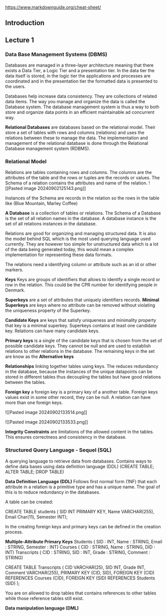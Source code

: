 
https://www.markdownguide.org/cheat-sheet/
## Introduction



## Lecture 1

### Data Base Management Systems (DBMS)

Databases are managed in a three-layer architecture meaning that there exists a Data Tier, a Logic Tier and a presentation tier. In the data tier the data itself is stored, in the logic tier the applications and processes are coordinated and in the presentation tier the formatted data is presented to the users. 

Databases help increase data consistency. They are collections of related data items. The way you manage and organize the data is called the Database system. The database management system is thus a way to both store and organize data points in an efficient maintainable ad concurrent way. 

**Relational Databases** are databases based on the relational model. Their store a set of tables with rows and columns (relations) and uses the relations between these to manage the data. The implementation and management of the relational database is done through the Relational Database management system (RDBMS). 

### Relational Model

Relations are tables containing rows and columns. The columns are the attributes of the table and the rows or tuples are the records or values. The Schema of a relation contains the attributes and name of the relation. 
![[Pasted image 20240902125143.png]]

Instances of the Schema are records in the relation so the rows in the table like (Blue Mountain, Marley Coffee)

**A Database** is a collection of tables or relations. The Schema of a Database is the set of all relation names in the database. A database instance is the set of all relations instances in the database. 

Relations are good for organizing and managing structured data. It is also the model behind SQL which is the most used querying language used currently. They are however too simple for unstructured data which is a lot of the data being generated today, this would mean a complex implementation for representing these data formats. 

The relations need a identifying column or attribute such as an id or other markers.

**Keys**
Keys are groups of identifiers that allows to identify a single record or row in the relation. This could be the CPR number for identifying people in Denmark. 

**Superkeys** are a set of attributes that uniquely identifiers records. **Minimal Superkeys** are keys where no attribute can be removed without violating the uniqueness property of the Superkey.

**Candidate Keys** are keys that satisfy uniqueness and minimality property that key is a minimal superkey. Superkeys contains at least one candidate key. Relations can have many candidate keys.

**Primary keys** is a single of the candidate keys that is chosen from the set of possible candidate keys. They cannot be null and are used to establish relations to other relations in the database. The remaining keys in the set are know as the **Alternative keys** 

**Relationships** linking together tables using keys. The reduces redundancy in the database, because the instances of the unique datapoints can be stored in different tables thus decoupling the tables but have good relations between the tables. 

**Foreign key** a foreign key is a primary key of a another table. Foreign keys values exist in some other record, they can be null. A relation can have more than one foreign keys. 

![[Pasted image 20240902133514.png]]

![[Pasted image 20240902133533.png]]


**Integrity Constraints** are limitations of the allowed content in the tables. This ensures correctness and consistency in the database. 

### Structured Query Language - Sequel (SQL)
A querying language to retrieve data from databases. Contains ways to define data bases using data definition language (DDL) (CREATE TABLE; ALTER TABLE; DROP TABLE)

**Data Definition Language (DDL)** Follows first normal form (1NF) that each attribute in a relation is a primitive type and has a unique name. The goal of this is to reduce redundancy in the databases. 

A table can be created: 

CREATE TABLE students ( SID INT PRIMARY KEY, Name VARCHAR(255), Email Char(11), Semester INT); 

In the creating foreign keys and primary keys can be defined in the creation process. 

**Multiple-Attribute Primary Keys**
Students ( SID : INT, Name : STRING, Email : STRING, Semester : INT) 
Courses ( CID : STRING, Name : STRING, DID : INT) 
Transcripts ( CID : STRING, SID : INT, Grade : STRING, Comment : STRING) 

CREATE TABLE 
Transcripts ( 
CID VARCHAR(25), 
SID INT, Grade INT, 
Comment VARCHAR(255), 
PRIMARY KEY (CID, SID), 
FOREIGN KEY (CID) REFERENCES Courses (CID), 
FOREIGN KEY (SID) REFERENCES Students (SID) 
);

You are on allowed to drop tables that contains references to other tables while those reference tables still exist. 

**Data manipulation language (DML)** 


	
